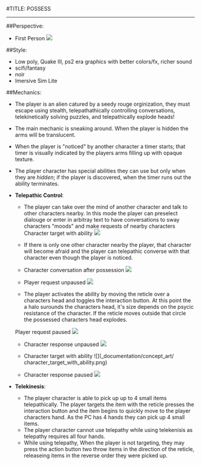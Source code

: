 #TITLE: POSSESS
***
##Perspective:
* First Person
![](_documentation/concept_art/general_gameplay_view.png)

##Style:
* Low poly, Quake III, ps2 era graphics with better colors/fx, richer sound
* scifi/fantasy
* noir
* Imersive Sim Lite

##Mechanics:
* The player is an alien catured by a seedy rouge orginization, they must escape using stealth, telepathathically controlling conversations, telekinetically solving puzzles, and telepathically explode heads!
* The main mechanic is sneaking around. When the player is hidden the arms will be translucent.
* When the player is "noticed" by another character a timer starts; that timer is visually indicated by the players arms filling up with opaque texture.
* The player character has special abilities they can use but only when they are *hidden*; if the player is discovered, when the timer runs out the ability terminates.
* **Telepathic Control**: 
	* The player can take over the mind of another character and talk to other characters nearby. In this mode the player can preselect dialouge or enter in arbitray text to have conversations to sway characters "moods" and make requests of nearby characters
Character target with ability
	![](_documentation/concept_art/character_target_with_ability.png) 

	* If there is only one other character nearby the player, that character will become afraid and the player can telepathic converse with that character even though the player is noticed.

	* Character conversation after possession
	![](_documentation/concept_art/character_conversation_after_possession.png) 

	* Player request unpaused
	![](_documentation/concept_art/player_request_unpaused.png) 

	* The player activates the ability by moving the reticle over a characters head and toggles the interaction button. At this point the a halo surounds the characters head, it's size depends on the psycic resistance of the character. If the reticle moves outside that circle the possessed characters head explodes.

	Player request paused
	![](_documentation/concept_art/player_request_paused.png) 

	* Character response unpaused
	![](_documentation/concept_art/Character_coversation_unpaused.png) 

	* Character target with ability
	![](_documentation/concept_art/
character_target_with_ability.png) 

	* Character response paused
	![](_documentation/concept_art/character_conversation_paused.png) 

* **Telekinesis**:
	* The player character is able to pick up up to 4 small items telepathically. The player targets the item with the reticle presses the interaction button and the item begins to quickly move to the player characters hand. As the PC has 4 hands they can pick up 4 small items. 
	* The player character cannot use telepathy while using telekenisis as telepathy requires all four hands. 
	* While using telepathy, When the player is not targeting, they may press the action button two throw items in the direction of the reticle, releaseing items in the reverse order they were picked up. 

